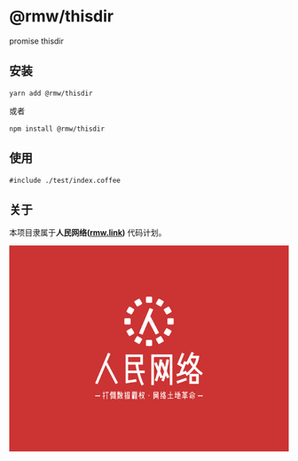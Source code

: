 # @rmw/thisdir

promise thisdir

##  安装

```
yarn add @rmw/thisdir
```

或者

```
npm install @rmw/thisdir
```

## 使用

```
#include ./test/index.coffee
```

## 关于

本项目隶属于**人民网络([rmw.link](//rmw.link))** 代码计划。

![人民网络](https://raw.githubusercontent.com/rmw-link/logo/master/rmw.red.bg.svg)
